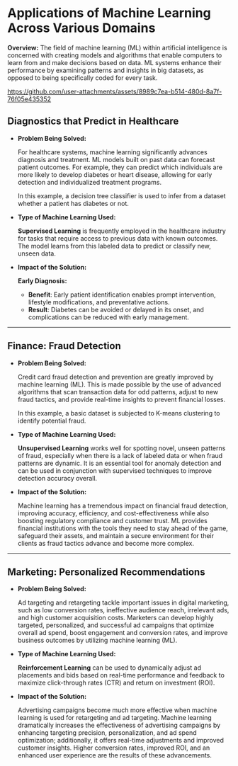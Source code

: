 # Applications of Machine Learning Across Various Domains

**Overview:** The field of machine learning (ML) within artificial intelligence is concerned with creating models and algorithms that enable computers to learn from and make decisions based on data. ML systems enhance their performance by examining patterns and insights in big datasets, as opposed to being specifically coded for every task.

https://github.com/user-attachments/assets/8989c7ea-b514-480d-8a7f-76f05e435352

## Diagnostics that Predict in Healthcare

* **Problem Being Solved:**
  
  For healthcare systems, machine learning significantly advances diagnosis and treatment. ML models built on past data can forecast patient outcomes. For example, they can predict which individuals are more likely to develop diabetes or heart disease, allowing for early detection and individualized treatment programs.

  In this example, a decision tree classifier is used to infer from a dataset whether a patient has diabetes or not.

* **Type of Machine Learning Used:**
  
  **Supervised Learning** is frequently employed in the healthcare industry for tasks that require access to previous data with known outcomes. The model learns from this labeled data to predict or classify new, unseen data.

* **Impact of the Solution:**
  
  **Early Diagnosis:**
  
  - **Benefit**: Early patient identification enables prompt intervention, lifestyle modifications, and preventative actions.
  - **Result**: Diabetes can be avoided or delayed in its onset, and complications can be reduced with early management.

---

## Finance: Fraud Detection

* **Problem Being Solved:**
  
  Credit card fraud detection and prevention are greatly improved by machine learning (ML). This is made possible by the use of advanced algorithms that scan transaction data for odd patterns, adjust to new fraud tactics, and provide real-time insights to prevent financial losses.

  In this example, a basic dataset is subjected to K-means clustering to identify potential fraud.

* **Type of Machine Learning Used:**
  
  **Unsupervised Learning** works well for spotting novel, unseen patterns of fraud, especially when there is a lack of labeled data or when fraud patterns are dynamic. It is an essential tool for anomaly detection and can be used in conjunction with supervised techniques to improve detection accuracy overall.

* **Impact of the Solution:**
  
  Machine learning has a tremendous impact on financial fraud detection, improving accuracy, efficiency, and cost-effectiveness while also boosting regulatory compliance and customer trust. ML provides financial institutions with the tools they need to stay ahead of the game, safeguard their assets, and maintain a secure environment for their clients as fraud tactics advance and become more complex.

---

## Marketing: Personalized Recommendations

* **Problem Being Solved:**
  
  Ad targeting and retargeting tackle important issues in digital marketing, such as low conversion rates, ineffective audience reach, irrelevant ads, and high customer acquisition costs. Marketers can develop highly targeted, personalized, and successful ad campaigns that optimize overall ad spend, boost engagement and conversion rates, and improve business outcomes by utilizing machine learning (ML).

* **Type of Machine Learning Used:**
  
  **Reinforcement Learning** can be used to dynamically adjust ad placements and bids based on real-time performance and feedback to maximize click-through rates (CTR) and return on investment (ROI).

* **Impact of the Solution:**
  
  Advertising campaigns become much more effective when machine learning is used for retargeting and ad targeting. Machine learning dramatically increases the effectiveness of advertising campaigns by enhancing targeting precision, personalization, and ad spend optimization; additionally, it offers real-time adjustments and improved customer insights. Higher conversion rates, improved ROI, and an enhanced user experience are the results of these advancements.
